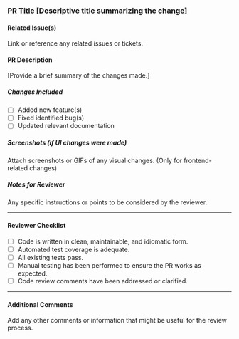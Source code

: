 ### PR Title [Descriptive title summarizing the change]

#### Related Issue(s)
Link or reference any related issues or tickets.

#### PR Description
[Provide a brief summary of the changes made.]

##### Changes Included
- [ ] Added new feature(s)
- [ ] Fixed identified bug(s)
- [ ] Updated relevant documentation

##### Screenshots (if UI changes were made)
Attach screenshots or GIFs of any visual changes. (Only for frontend-related changes)

##### Notes for Reviewer
Any specific instructions or points to be considered by the reviewer.

---

#### Reviewer Checklist
- [ ] Code is written in clean, maintainable, and idiomatic form.
- [ ] Automated test coverage is adequate.
- [ ] All existing tests pass.
- [ ] Manual testing has been performed to ensure the PR works as expected.
- [ ] Code review comments have been addressed or clarified.

---

#### Additional Comments
Add any other comments or information that might be useful for the review process.
